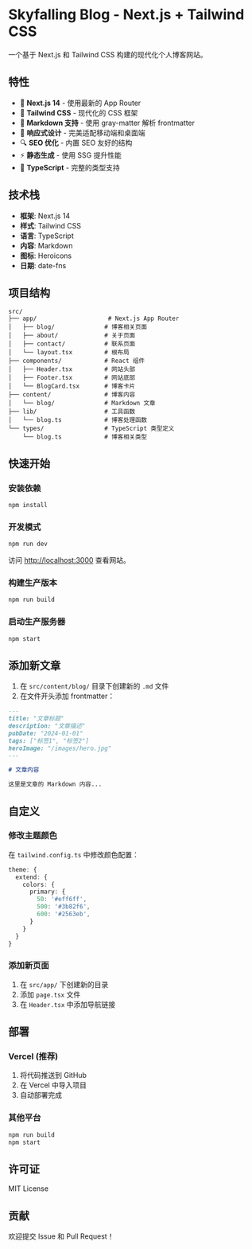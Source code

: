 # Skyfalling Blog - Next.js + Tailwind CSS

一个基于 Next.js 和 Tailwind CSS 构建的现代化个人博客网站。

## 特性

- 🚀 **Next.js 14** - 使用最新的 App Router
- 🎨 **Tailwind CSS** - 现代化的 CSS 框架
- 📝 **Markdown 支持** - 使用 gray-matter 解析 frontmatter
- 📱 **响应式设计** - 完美适配移动端和桌面端
- 🔍 **SEO 优化** - 内置 SEO 友好的结构
- ⚡ **静态生成** - 使用 SSG 提升性能
- 🎯 **TypeScript** - 完整的类型支持

## 技术栈

- **框架**: Next.js 14
- **样式**: Tailwind CSS
- **语言**: TypeScript
- **内容**: Markdown
- **图标**: Heroicons
- **日期**: date-fns

## 项目结构

```
src/
├── app/                    # Next.js App Router
│   ├── blog/              # 博客相关页面
│   ├── about/             # 关于页面
│   ├── contact/           # 联系页面
│   └── layout.tsx         # 根布局
├── components/            # React 组件
│   ├── Header.tsx         # 网站头部
│   ├── Footer.tsx         # 网站底部
│   └── BlogCard.tsx       # 博客卡片
├── content/               # 博客内容
│   └── blog/              # Markdown 文章
├── lib/                   # 工具函数
│   └── blog.ts            # 博客处理函数
└── types/                 # TypeScript 类型定义
    └── blog.ts            # 博客相关类型
```

## 快速开始

### 安装依赖

```bash
npm install
```

### 开发模式

```bash
npm run dev
```

访问 [http://localhost:3000](http://localhost:3000) 查看网站。

### 构建生产版本

```bash
npm run build
```

### 启动生产服务器

```bash
npm start
```

## 添加新文章

1. 在 `src/content/blog/` 目录下创建新的 `.md` 文件
2. 在文件开头添加 frontmatter：

```markdown
---
title: "文章标题"
description: "文章描述"
pubDate: "2024-01-01"
tags: ["标签1", "标签2"]
heroImage: "/images/hero.jpg"
---

# 文章内容

这里是文章的 Markdown 内容...
```

## 自定义

### 修改主题颜色

在 `tailwind.config.ts` 中修改颜色配置：

```typescript
theme: {
  extend: {
    colors: {
      primary: {
        50: '#eff6ff',
        500: '#3b82f6',
        600: '#2563eb',
      }
    }
  }
}
```

### 添加新页面

1. 在 `src/app/` 下创建新的目录
2. 添加 `page.tsx` 文件
3. 在 `Header.tsx` 中添加导航链接

## 部署

### Vercel (推荐)

1. 将代码推送到 GitHub
2. 在 Vercel 中导入项目
3. 自动部署完成

### 其他平台

```bash
npm run build
npm start
```

## 许可证

MIT License

## 贡献

欢迎提交 Issue 和 Pull Request！
